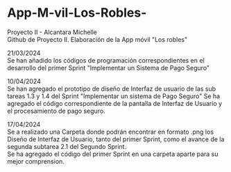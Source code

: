 # App-M-vil-Los-Robles-
Proyecto II - Alcantara Michelle <br>
Github de Proyecto II. Elaboración de la App móvil "Los robles"

21/03/2024 <br>
Se han añadido los códigos de programación correspondientes en el desarrollo del primer Sprint "Implementar un Sistema de Pago Seguro"

10/04/2024 <br>
Se han agregado el prototipo de diseño de Interfaz de usuario de las sub tareas 1.3 y 1.4 del Sprint "Implementar un sistema de Pago Seguro"
Se ha agregado el código correspondiente de la pantalla de Interfaz de Usuario y el procesamiento de pago seguro.

17/04/2024 <br>
Se a realizado una Carpeta donde podrán encontrar en formato .png los Diseño de Interfaz de Usuario, tanto del primer Sprint, como el avance de la segunda subtarea 2.1 del Segundo Sprint. 
<br>Se ha agregado el código del primer Sprint en una carpeta aparte para su mejor comprension. 
